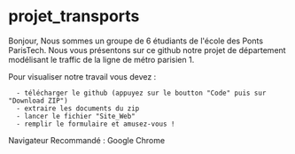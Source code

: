 # projet_transports

Bonjour,
Nous sommes un groupe de 6 étudiants de l'école des Ponts ParisTech.
Nous vous présentons sur ce github notre projet de département modélisant le traffic de la ligne de métro parisien 1.

Pour visualiser notre travail vous devez :
      
      - télécharger le github (appuyez sur le boutton "Code" puis sur "Download ZIP")
      - extraire les documents du zip
      - lancer le fichier "Site_Web"
      - remplir le formulaire et amusez-vous !

Navigateur Recommandé : Google Chrome

